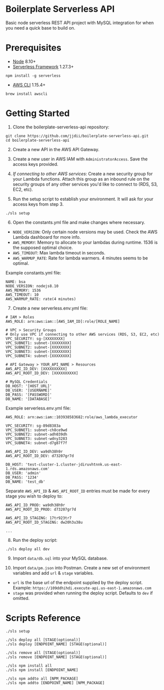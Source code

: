 # Boilerplate Serverless API
Basic node serverless REST API project with MySQL integration for when you need a quick base to build on.

# Prerequisites
- [Node](https://nodejs.org/en/) 8.10+
- [Serverless Framework](https://serverless.com/) 1.27.3+
```
npm install -g serverless
```
- [AWS CLI](https://aws.amazon.com/cli/) 1.15.4+
```
brew install awscli
```

# Getting Started
1) Clone the boilerplate-serverless-api repository:
```
git clone https://github.com/jjdii/boilerplate-serverless-api.git
cd boilerplate-serverless-api
```

2) Create a new API in the AWS API Gateway.

3) Create a new user in AWS IAM with `AdministratorAccess`. Save the access keys provided.

4) *If connecting to other AWS services*: Create a new security group for your Lambda functions. Attach this group as an inbound rule on the security groups of any other services you'd like to connect to (RDS, S3, EC2, etc).

5) Run the setup script to establish your environment. It will ask for your access keys from step 3.
```
./sls setup
```

6) Open the constants.yml file and make changes where necessary.
- `NODE_VERSION`: Only certain node versions may be used. Check the AWS Lambda dashboard for more info.
- `AWS_MEMORY`: Memory to allocate to your lambdas during runtime. 1536 is the supposed optimal choice.
- `AWS_TIMEOUT`: Max lambda timeout in seconds.
- `AWS_WARMUP_RATE`: Rate for lambda warmers. 4 minutes seems to be optimal.

Example constants.yml file:
```
NAME: bsa
NODE_VERSION: nodejs8.10
AWS_MEMORY: 1536
AWS_TIMEOUT: 10
AWS_WARMUP_RATE: rate(4 minutes)
```

7) Create a new serverless.env.yml file:
```
# IAM > Roles
AWS_ROLE: arn:aws:iam::[AWS_IAM_ID]:role/[ROLE_NAME]

# VPC > Security Groups
# Only use VPC if connecting to other AWS services (RDS, S3, EC2, etc)
VPC_SECURITY: sg-[XXXXXXXX]
VPC_SUBNET1: subnet-[XXXXXXXX]
VPC_SUBNET2: subnet-[XXXXXXXX]
VPC_SUBNET3: subnet-[XXXXXXXX]
VPC_SUBNET4: subnet-[XXXXXXXX]

# API Gateway > YOUR_API_NAME > Resources
AWS_API_ID_DEV: [XXXXXXXXXX]
AWS_API_ROOT_ID_DEV: [XXXXXXXXXX]

# MySQL Credentials
DB_HOST: '[HOST_URL]'
DB_USER: '[USERNAME]'
DB_PASS: '[PASSWORD]'
DB_NAME: '[DATABASE]'
```
Example serverless.env.yml file:
```
AWS_ROLE: arn:aws:iam::103938583682:role/aws_lambda_executor

VPC_SECURITY: sg-89d8383a
VPC_SUBNET1: subnet-ch8ce9wd
VPC_SUBNET2: subnet-adh039dh
VPC_SUBNET3: subnet-wdny3283
VPC_SUBNET4: subnet-d7g87f7f

AWS_API_ID_DEV: wa9dh38h9r
AWS_API_ROOT_ID_DEV: d73207gr7d

DB_HOST: 'test-cluster-1.cluster-jdiruvhtnnk.us-east-1.rds.amazonaws.com'
DB_USER: 'admin'
DB_PASS: '1234'
DB_NAME: 'test_db'
```
Separate `AWS_API_ID` & `AWS_API_ROOT_ID` entries must be made for every stage you wish to deploy to:
```
AWS_API_ID_PROD: wa9dh38h9r
AWS_API_ROOT_ID_PROD: d73207gr7d

AWS_API_ID_STAGING: 17tr923tr7
AWS_API_ROOT_ID_STAGING: dw20h3u38u

...
```

8) Run the deploy script:
```
./sls deploy all dev
```

9) Import `data/db.sql` into your MySQL database.

10) Import `data/pm.json` into Postman. Create a new set of environment variables and add `url` & `stage` variables. 
- `url` is the base url of the endpoint supplied by the deploy script. Example: `https://109ddhihdi.execute-api.us-east-1.amazonaws.com`
- `stage` was provided when running the deploy script. Defaults to `dev` if omitted.

# Scripts Reference
```
./sls setup
```
```
./sls deploy all [STAGE(optional)]
./sls deploy [ENDPOINT_NAME] [STAGE(optional)]
```
```
./sls remove all [STAGE(optional)]
./sls remove [ENDPOINT_NAME] [STAGE(optional)]
```
```
./sls npm install all
./sls npm install [ENDPOINT_NAME]
```
```
./sls npm addto all [NPM_PACKAGE]
./sls npm addto [ENDPOINT_NAME] [NPM_PACKAGE]
```
